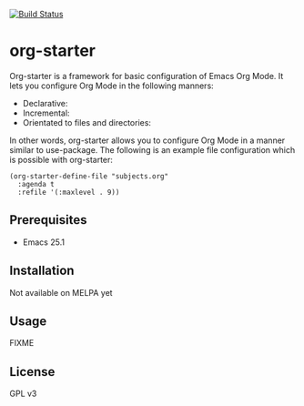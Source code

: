 [![Build Status](https://travis-ci.org/akirak/org-starter.svg?branch=master)](https://travis-ci.org/akirak/org-starter)

# org-starter

Org-starter is a framework for basic configuration of Emacs Org Mode. It lets you configure Org Mode in the following manners:

- Declarative:
- Incremental:
- Orientated to files and directories: 

In other words, org-starter allows you to configure Org Mode in a manner similar
to use-package. The following is an example file configuration which is possible
with org-starter:

``` emacs-lisp
(org-starter-define-file "subjects.org"
  :agenda t
  :refile '(:maxlevel . 9))
```

## Prerequisites

- Emacs 25.1

## Installation

Not available on MELPA yet

## Usage

FIXME

## License

GPL v3
